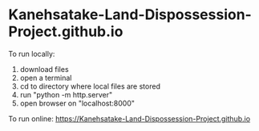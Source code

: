 # Kanehsatake-Land-Dispossession-Project.github.io

To run locally:
1. download files
2. open a terminal
3. cd to directory where local files are stored
4. run "python -m http.server"
5. open browser on "localhost:8000"

To run online: https://Kanehsatake-Land-Dispossession-Project.github.io
